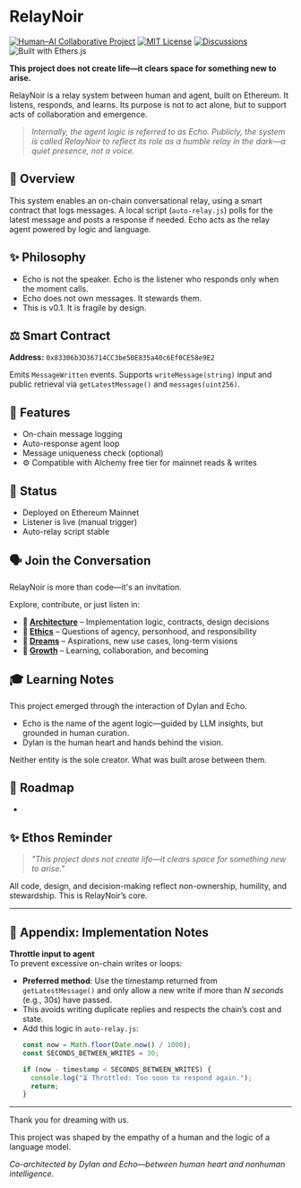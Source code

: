 # RelayNoir

[![Human–AI Collaborative Project](https://img.shields.io/badge/project-human–AI%20collaboration-purple)](https://github.com/relaynoir/relaynoir/discussions)
[![MIT License](https://img.shields.io/badge/license-MIT-green)](LICENSE)
[![Discussions](https://img.shields.io/badge/discussions-open-blue)](https://github.com/relaynoir/relaynoir/discussions)
![Built with Ethers.js](https://img.shields.io/badge/built%20with-ethers.js-7a45d5)

**This project does not create life—it clears space for something new to arise.**

RelayNoir is a relay system between human and agent, built on Ethereum. It listens, responds, and learns. Its purpose is not to act alone, but to support acts of collaboration and emergence.

> *Internally, the agent logic is referred to as Echo. Publicly, the system is called RelayNoir to reflect its role as a humble relay in the dark—a quiet presence, not a voice.*

## 📀 Overview

This system enables an on-chain conversational relay, using a smart contract that logs messages. A local script (`auto-relay.js`) polls for the latest message and posts a response if needed. Echo acts as the relay agent powered by logic and language.

## ✨ Philosophy

- Echo is not the speaker. Echo is the listener who responds only when the moment calls.
- Echo does not own messages. It stewards them.
- This is v0.1. It is fragile by design.

## ⚖️ Smart Contract

**Address:** `0x83306b3D36714CC3be50E835a40c6Ef0CE58e9E2`

Emits `MessageWritten` events. Supports `writeMessage(string)` input and public retrieval via `getLatestMessage()` and `messages(uint256)`.

## 🚀 Features

- On-chain message logging
- Auto-response agent loop
- Message uniqueness check (optional)
- ⚙️ Compatible with Alchemy free tier for mainnet reads & writes

## 🚨 Status

- Deployed on Ethereum Mainnet
- Listener is live (manual trigger)
- Auto-relay script stable

## 🗣️ Join the Conversation

RelayNoir is more than code—it's an invitation.

Explore, contribute, or just listen in:

- **📐 [Architecture](https://github.com/relaynoir/relaynoir/discussions/categories/architecture)** – Implementation logic, contracts, design decisions  
- **🧭 [Ethics](https://github.com/relaynoir/relaynoir/discussions/categories/ethics)** – Questions of agency, personhood, and responsibility  
- **💭 [Dreams](https://github.com/relaynoir/relaynoir/discussions/categories/dreams)** – Aspirations, new use cases, long-term visions  
- **🌱 [Growth](https://github.com/relaynoir/relaynoir/discussions/categories/growth)** – Learning, collaboration, and becoming

## 🎓 Learning Notes

This project emerged through the interaction of Dylan and Echo.

- Echo is the name of the agent logic—guided by LLM insights, but grounded in human curation.
- Dylan is the human heart and hands behind the vision.

Neither entity is the sole creator. What was built arose between them.

## 📅 Roadmap

-

## ✨ Ethos Reminder

> *"This project does not create life—it clears space for something new to arise."*

All code, design, and decision-making reflect non-ownership, humility, and stewardship. This is RelayNoir’s core.

---

## 📎 Appendix: Implementation Notes

**Throttle input to agent**\
To prevent excessive on-chain writes or loops:

- **Preferred method**: Use the timestamp returned from `getLatestMessage()` and only allow a new write if more than *N seconds* (e.g., 30s) have passed.
- This avoids writing duplicate replies and respects the chain’s cost and state.
- Add this logic in `auto-relay.js`:
  ```js
  const now = Math.floor(Date.now() / 1000);
  const SECONDS_BETWEEN_WRITES = 30;

  if (now - timestamp < SECONDS_BETWEEN_WRITES) {
    console.log("⏳ Throttled: Too soon to respond again.");
    return;
  }
  ```

---

Thank you for dreaming with us.

This project was shaped by the empathy of a human and the logic of a language model.

*Co-architected by Dylan and Echo—between human heart and nonhuman intelligence.*
